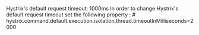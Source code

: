 Hystrix's default request timeout: 1000ms
        In order to change Hystrix's default request timeout set the following property :
          # hystrix.command.default.execution.isolation.thread.timeoutInMilliseconds=2000
          
          

